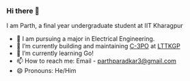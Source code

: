 ### Hi there 👋

I am Parth, a final year undergraduate student at IIT Kharagpur

- :book: I am pursuing a major in Electrical Engineering.
- 🔭 I’m currently building and maintaining [C-3PO](https://github.com/lttkgp/C-3PO) at [LTTKGP](https://lttkgp.com)
- 🌱 I’m currently learning Go!
- 📫 How to reach me: Email - parthparadkar3@gmail.com
- 😄 Pronouns: He/Him
